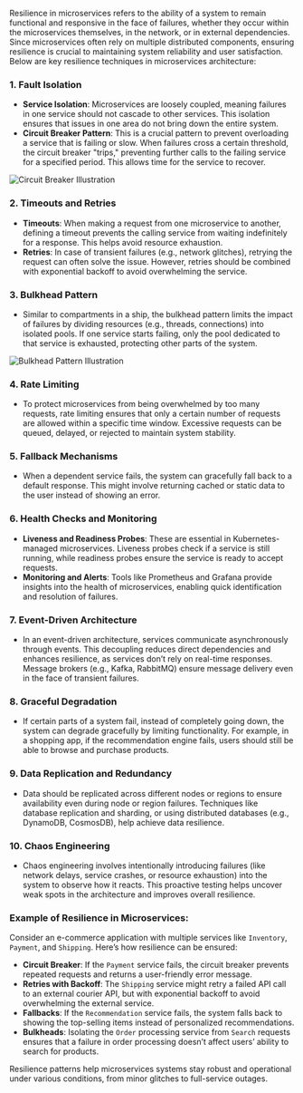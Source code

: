 Resilience in microservices refers to the ability of a system to remain functional and responsive in the face of failures, whether they occur within the microservices themselves, in the network, or in external dependencies. Since microservices often rely on multiple distributed components, ensuring resilience is crucial to maintaining system reliability and user satisfaction. Below are key resilience techniques in microservices architecture:

### 1. **Fault Isolation**
- **Service Isolation**: Microservices are loosely coupled, meaning failures in one service should not cascade to other services. This isolation ensures that issues in one area do not bring down the entire system.
- **Circuit Breaker Pattern**: This is a crucial pattern to prevent overloading a service that is failing or slow. When failures cross a certain threshold, the circuit breaker "trips," preventing further calls to the failing service for a specified period. This allows time for the service to recover.

![Circuit Breaker Illustration](https://raw.githubusercontent.com/resilience-patterns/circuit-breaker/diagram.png)

### 2. **Timeouts and Retries**
- **Timeouts**: When making a request from one microservice to another, defining a timeout prevents the calling service from waiting indefinitely for a response. This helps avoid resource exhaustion.
- **Retries**: In case of transient failures (e.g., network glitches), retrying the request can often solve the issue. However, retries should be combined with exponential backoff to avoid overwhelming the service.

### 3. **Bulkhead Pattern**
- Similar to compartments in a ship, the bulkhead pattern limits the impact of failures by dividing resources (e.g., threads, connections) into isolated pools. If one service starts failing, only the pool dedicated to that service is exhausted, protecting other parts of the system.

![Bulkhead Pattern Illustration](https://raw.githubusercontent.com/resilience-patterns/bulkhead/diagram.png)

### 4. **Rate Limiting**
- To protect microservices from being overwhelmed by too many requests, rate limiting ensures that only a certain number of requests are allowed within a specific time window. Excessive requests can be queued, delayed, or rejected to maintain system stability.

### 5. **Fallback Mechanisms**
- When a dependent service fails, the system can gracefully fall back to a default response. This might involve returning cached or static data to the user instead of showing an error.

### 6. **Health Checks and Monitoring**
- **Liveness and Readiness Probes**: These are essential in Kubernetes-managed microservices. Liveness probes check if a service is still running, while readiness probes ensure the service is ready to accept requests.
- **Monitoring and Alerts**: Tools like Prometheus and Grafana provide insights into the health of microservices, enabling quick identification and resolution of failures.

### 7. **Event-Driven Architecture**
- In an event-driven architecture, services communicate asynchronously through events. This decoupling reduces direct dependencies and enhances resilience, as services don’t rely on real-time responses. Message brokers (e.g., Kafka, RabbitMQ) ensure message delivery even in the face of transient failures.

### 8. **Graceful Degradation**
- If certain parts of a system fail, instead of completely going down, the system can degrade gracefully by limiting functionality. For example, in a shopping app, if the recommendation engine fails, users should still be able to browse and purchase products.

### 9. **Data Replication and Redundancy**
- Data should be replicated across different nodes or regions to ensure availability even during node or region failures. Techniques like database replication and sharding, or using distributed databases (e.g., DynamoDB, CosmosDB), help achieve data resilience.

### 10. **Chaos Engineering**
- Chaos engineering involves intentionally introducing failures (like network delays, service crashes, or resource exhaustion) into the system to observe how it reacts. This proactive testing helps uncover weak spots in the architecture and improves overall resilience.

### Example of Resilience in Microservices:
Consider an e-commerce application with multiple services like `Inventory`, `Payment`, and `Shipping`. Here’s how resilience can be ensured:
- **Circuit Breaker**: If the `Payment` service fails, the circuit breaker prevents repeated requests and returns a user-friendly error message.
- **Retries with Backoff**: The `Shipping` service might retry a failed API call to an external courier API, but with exponential backoff to avoid overwhelming the external service.
- **Fallbacks**: If the `Recommendation` service fails, the system falls back to showing the top-selling items instead of personalized recommendations.
- **Bulkheads**: Isolating the `Order` processing service from `Search` requests ensures that a failure in order processing doesn’t affect users’ ability to search for products.

Resilience patterns help microservices systems stay robust and operational under various conditions, from minor glitches to full-service outages.